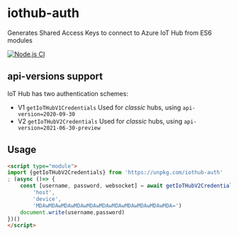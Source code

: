 # iothub-auth

Generates Shared Access Keys to connect to Azure IoT Hub from ES6 modules

[![Node.js CI](https://github.com/ridomin/iothub-auth/actions/workflows/node.js.yml/badge.svg)](https://github.com/ridomin/iothub-auth/actions/workflows/node.js.yml)

## api-versions support

IoT Hub has two authentication schemes:

- V1 `getIoTHubV1Credentials` Used for *classic* hubs, using `api-version=2020-09-30`
- V2 `getIoTHubV2Credentials` Used for *classic* hubs, using `api-version=2021-06-30-preview`

## Usage

```html
<script type="module">
import {getIoTHubV2Credentials} from 'https://unpkg.com/iothub-auth'
; (async ()=> {
    const [username, password, websocket] = await getIoTHubV2Credentials(
        'host', 
        'device', 
        'MDAwMDAwMDAwMDAwMDAwMDAwMDAwMDAwMDAwMDAwMDA=')
    document.write(username,password)
})()
</script>
```


